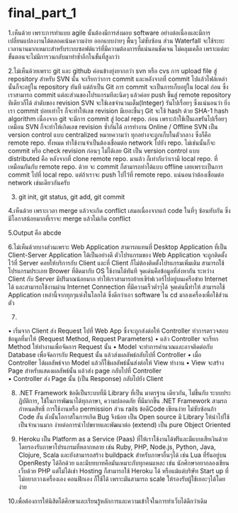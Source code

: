 # final_part_1
1.เห็นด้วย เพราะการทำแบบ agile นั้นต้องมีการส่งมอบ software อย่างต่อเนื่องและมีการเปลี่ยนแปลงงานได้ตลอดเน้นความง่าย ออกแบบง่ายๆ พื้นๆ ไม่ซับซ้อน ส่วน Waterfall จะใช้ระยะเวลานานมากเหมาะสำหรับระบบซอฟต์แวร์ที่มีความต้องการที่แน่นอนชัดเจน ไม่คลุมเคลือ เพราะแต่ละขั้นตอนจะไม่มีการวนกลับมาทำซ้ำอีกในขั้นที่สูงกว่า

2.ไม่เห็นด้วยเพราะ git และ github ค่อนข้างยุ่งยากกว่า svn หรือ cvs
การ upload file สู่ repository
สำหรับ SVN นั้น จะเรียกว่าการ commit และหลังจากที่ commit ไปแล้วไฟล์เหล่านั้นก็จะอยู่ใน repository ทันที แต่ถ้าเป็น Git การ commit จะเป็นการเก็บอยู่ใน local ก่อน ซึ่งเราสามารถ commit แต่ละส่วนของโปรแกรมทีละนิดๆ แล้วค่อย push ขึ้นสู่ remote repository ทีเดียวก็ได้
ลำดับของ revision
SVN จะใช้เลขจำนวนเต็ม(Integer) รันไปเรื่อยๆ ซึ่งแน่นอนว่า ยิ่งเรา commit บ่อยเท่าไร ก็จะทำให้เลข revision มีเยอะขึ้นๆ
Git จะใช้ hash ด้วย SHA-1 hash algorithm เนื่องจาก git จะมีการ commit สู่ local repo. ก่อน เพราะถ้าใช้เป็นเลขรันไปเรื่อยๆเหมือน SVN ก็จะทำให้เกิดเลข revision ซ้ำกันได้
การทำงาน Online / Offline
SVN เป็น version control แบบ centralized หมายความว่า ทุกอย่างจะถูกเก็บในตัวกลาง ซึ่งก็คือ remote repo. ทั้งหมด ทำใช้งานจำเป็นต้องเชื่อมต่อ network ไปยัง repo. ไม่เช่นนั้นก็จะ commit หรือ check revision ก่อนๆ ไม่ได้เลย
Git เป็น version control แบบ distributed คือ หลังจากที่ clone remote repo. มาแล้ว ก็เท่ากับว่าเรามี local repo. ที่เหมือนกันกับ remote repo. ด้วย จะ commit ก็สามารถทำได้แบบ offline เลยเพราะเป็นการ commit ไปที่ local repo. แต่ถ้าเราจะ push ไปไว้ที่ remote repo. แน่นอนว่าต้องเชื่อมต่อ network เช่นเดียวกันครับ

3. git init, git status, git add, git commit

4.เห็นด้วย เพราะเวลา merge แล้วจะเกิด conflict เสมอเนื่องจากแก้ code ในที่ๆ ซ้อนทับกัน ซึ่งมีโอกาสน้อยมากที่เราจะ  merge แล้วไม่เกิด conflict

5.Output คือ abcde

6.ไม่เห็นด้วยบางส่วนเพราะ Web Application สามารถแทนที่ Desktop Application ที่เป็น Client-Server Application ได้เป็นอย่างดี ตัวโปรแกรมของ Web Application จะถูกติดตั้งไว้ที่ Server คอยให้บริการกับ Client และที่ Client ก็ไม่ต้องติดตั้งโปรแกรมเพิ่มเติม สามารถใช้โปรแกรมประเภท Brower ที่ติดมากับ OS ใช้งานได้ทันที จุดเด่นคือข้อมูลที่ส่งหากัน ระหว่าง Client กับ Server มีปริมาณน้อยมาก ทำให้เราสามารถย้ายเซิร์ฟเวอร์ไปอยู่บนเครือข่าย Internet ได้ และสามารถใช้งานผ่าน Internet Connection ที่มีความเร็วต่ำๆได้ จุดเด่นนี้ทำให้ สามารถใช้ Application เหล่านี้จากทุกๆแห่งในโลกได้ ซึ่งดีกว่าเอา software ใน cd มาลงเครื่องเพื่อใช้ส่วนตัว

7.
•	เริ่มจาก Client ส่ง Request ไปที่ Web App ซึ่งจะถูกส่งต่อให้ Controller ทำการตรวจสอบข้อมูลที่มาให้ (Request Method, Request Parameters) 
•	แล้ว Controller จะเรียก Method ให้ทำงานเพื่อจัดการ Request นั้น 
•	Model จะทำการคำนวณและอาจติดต่อกับ Database เพื่อจัดการกับ Request นั้น แล้วส่งผลลัพธ์กลับไปที่ Controller 
•	เมื่อ Controller ได้ผลลัพธ์จาก Model แล้วก็ใช้ผลลัพธ์นั้นส่งต่อให้ View ทำงาน 
•	View จะสร้าง Page สำหรับแสดงผลลัพธ์นั้น แล้วส่ง page กลับไปที่ Controller  
•	Controller ส่ง Page นั้น (เป็น Response) กลับไปยัง Client

8. .NET Framework ข้อดีเป็นระบบที่มี Library ที่เป็น มาตรฐาน เดียวกัน, ไม่ขึ้นกับ ระบบประฏิบัติการ, ใช้ในการพัฒนาได้ทุกภาษา, ความปลอดภัย ที่มีมากขึ้น .NET Framework สามรถ กำหนดสิทธิ์ การใช้งานหรือ permission ส่วน rails ข้อดีCode เขียนง่าย ไม่ซับซ้อนถ้า Code สั้น ดังนั้นโอกาสในการเกิด Bug จึงน้อย เป็น Open source มี Library ให้นำไปใช้เป็นจำนวนมาก ง่ายต่อการนำไปขยายและพัฒนาต่อ (extend) เป็น pure Object Oriented

9. Heroku เป็น Platform as a Service (Paas) ที่ให้เราใช้งานได้ฟรีและมีแบบเสียเงินด้วย โดยรองรับภาษาโปรแกรมที่หลากหลาย เช่น Ruby, PHP, Node.js, Python, Java, Clojure, Scala และยังสามารถสร้าง buildpack สำหรับภาษาอื่นๆได้ เช่น Lua ที่รันอยู่บน OpenResty ได้อีกด้วย และมีบทบาทคือมันเหมาะกับทุกคนแหละ เช่น นักศึกษาอยากลองเขียนเว็บด้วย PHP แต่ไม่ได้เช่า Hosting ก็สามารถใช้ Heroku ได้ หรือแม้แต่บริษัท Start up ที่ไม่อยากวางเครื่องเอง คอนฟิกเอง ก็ใช้ได้ เพราะมันสามารถ scale ให้รองรับผู้ใช้เยอะๆได้โดยง่าย

10.เพื่อต้องการให้นิสิตได้ศึกษาและเรียนรู้หลักการและความเข้าใจในการทำเว็บได้ดีกว่าเดิม

